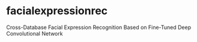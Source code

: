 # facialexpressionrec
Cross-Database Facial Expression Recognition Based on Fine-Tuned Deep Convolutional Network

